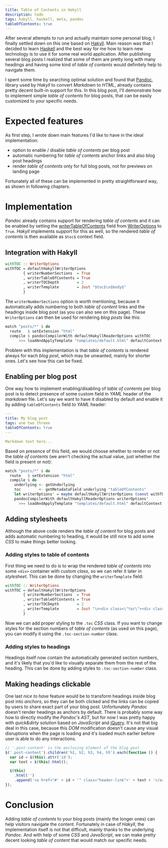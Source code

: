 ```yaml
---
title: Table of Contents in Hakyll
description: todo
tags: hakyll, haskell, meta, pandoc
tableOfContents: true
---
```


After several attempts to run and actually maintain some personal blog, I finally settled down on this one based on [Hakyll][web:hakyll]. Main reason was that I decided to learn [Haskell][web:haskell] and the best way for me how to learn new technology is to use it for some real world application. After publishing several blog posts I realized that some of them are pretty long with many headings and having some kind of _table of contents_ would definitely help to navigate them.

I spent some time by searching optimal solution and found that [Pandoc][web:pandoc], library used by _Hakyll_ to convert _Markdown_ to _HTML_, already contains pretty decent built-in support for this. In this blog post, I'll demonstrate how to implement simple _table of contents_ for blog posts, that can be easily customized to your specific needs.

<!-- MORE -->

# Expected features
As first step, I wrote down main features I'd like to have in the ideal implementation:

- option to enable / disable _table of contents_ per blog post
- automatic numbering for _table of contents_ anchor links and also blog post headings
- render _table of contents_ only for full blog posts, not for previews on landing page

Fortunately all of these can be implemented in pretty straightforward way, as shown in following chapters.

# Implementation
_Pandoc_ already contains support for rendering _table of contents_ and it can be enabled by setting the [writerTableOfContents][haddock:pandoc:writerTableOfContents] field from [WriterOptions][haddock:pandoc:WriterOptions] to `True`. _Hakyll_ implements support for this as well, so the rendered _table of contents_ is then available as `$toc$` context field.

## Integration with Hakyll

```haskell
withTOC :: WriterOptions
withTOC = defaultHakyllWriterOptions
        { writerNumberSections  = True
        , writerTableOfContents = True
        , writerTOCDepth        = 2
        , writerTemplate        = Just "$toc$\n$body$"
        }
```

The `writerNumberSections` option is worth mentioning, because it automatically adds numbering to both _table of content_ links and the headings inside blog post (as you can also see on this page). These `WriterOptions` can then be used for rendering _blog posts_ like this:

```haskell
match "posts/*" $ do
  route   $ setExtension "html"
  compile $ pandocCompilerWith defaultHakyllReaderOptions withTOC
      >>= loadAndApplyTemplate "templates/default.html" defaultContext
```

Problem with this implementation is that _table of contents_ is rendered always for each _blog post_, which may be unwanted, mainly for shorter ones. Let's see how this can be fixed.

## Enabling per blog post
One way how to implement enabling/disabling of _table of contents_ per blog post is to detect presence of some custom field in _YAML_ header of the _markdown_ file. Let's say we want to have it disabled by default and enable it by adding `tableOfContents` field to _YAML_ header:

```yaml
---
title: My blog post
tags: one two threee
tableOfContents: true
---

Markdown text here...
```

Based on presence of this field, we would choose whether to render or not the _table of contents_ (we aren't checking the actual value, just whether the field is present or not):

```haskell
match "posts/*" $ do
  route   $ setExtension "html"
  compile $ do
    underlying <- getUnderlying
    toc        <- getMetadataField underlying "tableOfContents"
    let writerOptions' = maybe defaultHakyllWriterOptions (const withTOC) toc
    pandocCompilerWith defaultHakyllReaderOptions writerOptions'
      >>= loadAndApplyTemplate "templates/default.html" defaultContext
```

## Adding stylesheets
Although the above code renders the _table of content_ for blog posts and adds automatic numbering to heading, it would be still nice to add some _CSS_ to make things better looking.

### Adding styles to table of contents
First thing we need to do is to wrap the rendered _table of contents_ into some `<div>` container with custom _class_, so we can refer it later in _stylesheet_. This can be done by changing the `writerTemplate` field:

```haskell
withTOC :: WriterOptions
withTOC = defaultHakyllWriterOptions
        { writerNumberSections  = True
        , writerTableOfContents = True
        , writerTOCDepth        = 2
        , writerTemplate        = Just "\n<div class=\"toc\"><div class=\"header\">Table of Contents</div>\n$toc$\n</div>\n$body$"
        }
```

Now we can add proper styling to the `.toc` _CSS_ class. If you want to change styles for the section numbers of _table of contents_ (as used on this page), you can modify it using the `.toc-section-number` class.

### Adding styles to headings
Headings itself now contain the automatically generated section numbers, and it's likely that you'd like to visually separate them from the rest of the heading. This can be done by adding styles to `.toc-section-number` class.

## Making headings clickable
One last _nice to have_ feature would be to transform headings inside blog post into _anchors_, so they can be both clicked and the links can be copied by users to share exact part of your blog post. Unfortunately _Pandoc_ doesn't render headings as anchors by default. There is probably some way how to directly modify the _Pandoc's AST_, but for now I was pretty happy with _quick&dirty_ solution based on  _JavaScript_ and [jQuery][web:jquery]. It's not that big deal in this case, because this _DOM_ modification doesn't cause any visual disruptions when the page is loading and it's loaded much earlier before user is able to do any interactions.

```javascript
// '.post-content' is the enclosing element of the blog post
$('.post-content').children('h1, h2, h3, h4, h5').each(function () {
  var id = $(this).attr('id');
  var text = $(this).html();

  $(this)
    .html('')
    .append('<a href="#' + id + '" class="header-link">' + text + '</a>');
});
```
 
# Conclusion
Adding _table of contents_ to your blog posts (mainly the longer ones) can help visitors navigate the content. Fortunately in case of _Hakyll_, the implementation itself is not that difficult, mainly thanks to the underlying _Pandoc_. And with help of some _CSS_ and _JavaScript_, we can make pretty decent looking _table of content_ that would match our specific needs.


[haddock:pandoc:WriterOptions]: https://hackage.haskell.org/package/pandoc-2.8/docs/Text-Pandoc-Options.html#v:WriterOptions
[haddock:pandoc:writerTableOfContents]: https://hackage.haskell.org/package/pandoc-2.8/docs/Text-Pandoc-Options.html#v:writerTableOfContents
[web:hakyll]: https://jaspervdj.be/hakyll/
[web:haskell]: https://www.haskell.org/
[web:jquery]: https://jquery.com/
[web:pandoc]: https://pandoc.org/
[github:svejcar-dev]: https://github.com/vaclavsvejcar/svejcar-dev